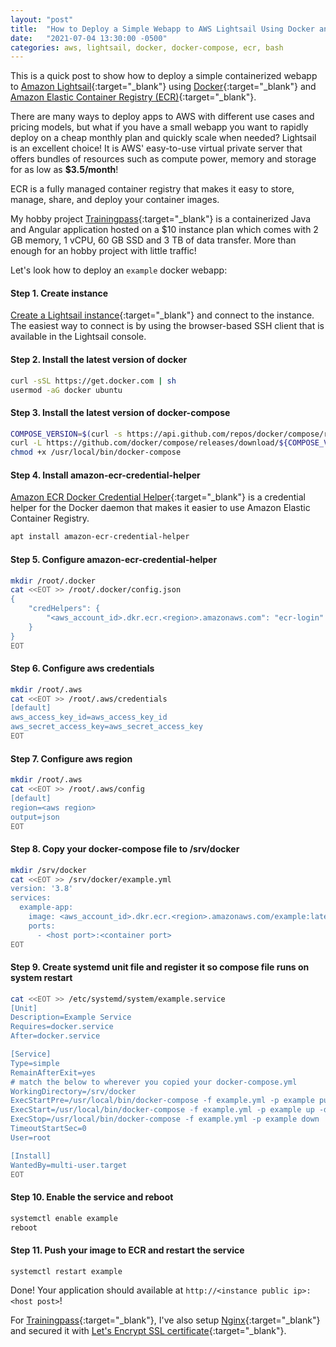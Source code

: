 ```yaml
---
layout: "post"
title:  "How to Deploy a Simple Webapp to AWS Lightsail Using Docker and ECR"
date:   "2021-07-04 13:30:00 -0500"
categories: aws, lightsail, docker, docker-compose, ecr, bash
---
```


This is a quick post to show how to deploy a simple containerized webapp
to [Amazon Lightsail](https://aws.amazon.com/lightsail/){:target="_blank"}
using [Docker](https://www.docker.com/){:target="_blank"}
and [Amazon Elastic Container Registry (ECR)](https://aws.amazon.com/ecr/){:target="_blank"}.

There are many ways to deploy apps to AWS with different use cases and pricing models, but what if you have a small
webapp you want to rapidly deploy on a cheap monthly plan and quickly scale when needed? Lightsail is an excellent choice! It is
AWS' easy-to-use virtual private server that offers bundles of resources such as compute power, memory and storage for
as low as **$3.5/month**!

ECR is a fully managed container registry that makes it easy to store, manage, share, and deploy your container images.

My hobby project [Trainingpass](http://trainingpass.com){:target="_blank"} is a containerized Java and Angular
application hosted on a $10 instance plan which comes with 2 GB memory, 1 vCPU, 60 GB SSD and 3 TB of data transfer.
More than enough for an hobby project with little traffic!

Let's look how to deploy an `example` docker webapp:

#### Step 1. Create instance

[Create a Lightsail instance](https://lightsail.aws.amazon.com/ls/webapp/home/instances){:target="_blank"} and connect
to the instance. The easiest way to connect is by using the browser-based SSH client that is available in the Lightsail
console.

#### Step 2. Install the latest version of docker

```bash
curl -sSL https://get.docker.com | sh
usermod -aG docker ubuntu
```

#### Step 3. Install the latest version of docker-compose

```bash
COMPOSE_VERSION=$(curl -s https://api.github.com/repos/docker/compose/releases/latest | grep 'tag_name' | cut -d\" -f4)
curl -L https://github.com/docker/compose/releases/download/${COMPOSE_VERSION}/docker-compose-$(uname -s)-$(uname -m) -o /usr/local/bin/docker-compose
chmod +x /usr/local/bin/docker-compose
```

#### Step 4. Install amazon-ecr-credential-helper

[Amazon ECR Docker Credential Helper](https://github.com/awslabs/amazon-ecr-credential-helper){:target="_blank"} is a
credential helper for the Docker daemon that makes it easier to use Amazon Elastic Container Registry.

```bash
apt install amazon-ecr-credential-helper
```

#### Step 5. Configure amazon-ecr-credential-helper

```bash
mkdir /root/.docker
cat <<EOT >> /root/.docker/config.json
{
    "credHelpers": {
        "<aws_account_id>.dkr.ecr.<region>.amazonaws.com": "ecr-login"
    }
}
EOT
```

#### Step 6. Configure aws credentials

```bash
mkdir /root/.aws
cat <<EOT >> /root/.aws/credentials
[default]
aws_access_key_id=aws_access_key_id
aws_secret_access_key=aws_secret_access_key
EOT
```

#### Step 7. Configure aws region

```bash
mkdir /root/.aws
cat <<EOT >> /root/.aws/config
[default]
region=<aws region>
output=json
EOT
```

#### Step 8. Copy your docker-compose file to /srv/docker

```bash
mkdir /srv/docker
cat <<EOT >> /srv/docker/example.yml
version: '3.8'
services:
  example-app:
    image: <aws_account_id>.dkr.ecr.<region>.amazonaws.com/example:latest
    ports:
      - <host port>:<container port>
EOT
```

#### Step 9. Create systemd unit file and register it so compose file runs on system restart

```bash
cat <<EOT >> /etc/systemd/system/example.service
[Unit]
Description=Example Service
Requires=docker.service
After=docker.service

[Service]
Type=simple
RemainAfterExit=yes
# match the below to wherever you copied your docker-compose.yml
WorkingDirectory=/srv/docker
ExecStartPre=/usr/local/bin/docker-compose -f example.yml -p example pull
ExecStart=/usr/local/bin/docker-compose -f example.yml -p example up -d
ExecStop=/usr/local/bin/docker-compose -f example.yml -p example down
TimeoutStartSec=0
User=root

[Install]
WantedBy=multi-user.target
EOT
```

#### Step 10. Enable the service and reboot

```bash
systemctl enable example
reboot
```

#### Step 11. Push your image to ECR and restart the service

```bash
systemctl restart example
```

Done! Your application should available at `http://<instance public ip>:<host post>`!

For [Trainingpass](http://trainingpass.com){:target="_blank"}, I've also
setup [Nginx](https://www.nginx.com/blog/setting-up-nginx/){:target="_blank"} and secured it
with [Let's Encrypt SSL certificate](https://letsencrypt.org/){:target="_blank"}.
